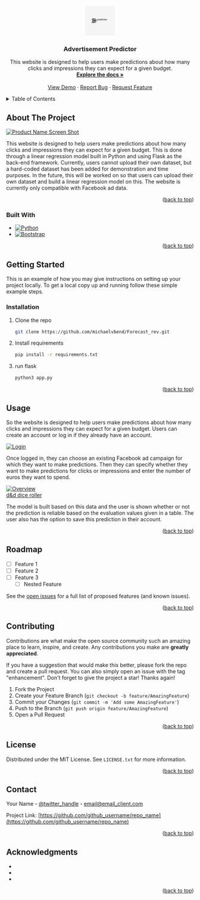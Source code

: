 <!-- Improved compatibility of back to top link: See: https://github.com/othneildrew/Best-README-Template/pull/73 -->
<a name="readme-top"></a>
<!--
*** Thanks for checking out the Best-README-Template. If you have a suggestion
*** that would make this better, please fork the repo and create a pull request
*** or simply open an issue with the tag "enhancement".
*** Don't forget to give the project a star!
*** Thanks again! Now go create something AMAZING! :D
-->



<!-- PROJECT SHIELDS -->
<!--
*** I'm using markdown "reference style" links for readability.
*** Reference links are enclosed in brackets [ ] instead of parentheses ( ).
*** See the bottom of this document for the declaration of the reference variables
*** for contributors-url, forks-url, etc. This is an optional, concise syntax you may use.
*** https://www.markdownguide.org/basic-syntax/#reference-style-links
-->




<!-- PROJECT LOGO -->
<br />
<div align="center">
  <a href="https://github.com/michaelvbend/Forecast_rev">
    <img src="webapp/static/logo.png" alt="Logo" width="80" height="80">
  </a>

<h3 align="center">Advertisement Predictor</h3>

  <p align="center">
    This website is designed to help users make predictions about how many clicks and impressions they 
can expect for a given budget.
    <br />
    <a href="https://github.com/michaelvbend/Forecast_rev/tree/main/webapp/documentation"><strong>Explore the docs »</strong></a>
    <br />
    <br />
    <a href="https://michaelvbend.pythonanywhere.com">View Demo</a>
    ·
    <a href="https://github.com/michaelvbend/Forecast_rev/issues">Report Bug</a>
    ·
    <a href="https://github.com/michaelvbend/Forecast_rev/issues">Request Feature</a>
  </p>
</div>



<!-- TABLE OF CONTENTS -->
<details>
  <summary>Table of Contents</summary>
  <ol>
    <li>
      <a href="#about-the-project">About The Project</a>
      <ul>
        <li><a href="#built-with">Built With</a></li>
      </ul>
    </li>
    <li>
      <a href="#getting-started">Getting Started</a>
      <ul>
        <li><a href="#prerequisites">Prerequisites</a></li>
        <li><a href="#installation">Installation</a></li>
      </ul>
    </li>
    <li><a href="#usage">Usage</a></li>
    <li><a href="#roadmap">Roadmap</a></li>
    <li><a href="#contributing">Contributing</a></li>
    <li><a href="#contact">Contact</a></li>
  </ol>
</details>



<!-- ABOUT THE PROJECT -->
## About The Project

[![Product Name Screen Shot][product-screenshot]](https://i.ibb.co/2jbkyVV/Demo.png)

This website is designed to help users make predictions about how many clicks and impressions they 
can expect for a given budget. This is done through a linear regression model built in Python and 
using Flask as the back-end framework. Currently, users cannot upload their own dataset, but a 
hard-coded dataset has been added for demonstration and time purposes. In the future, this will be 
worked on so that users can upload their own dataset and build a linear regression model on this. 
The website is currently only compatible with Facebook ad data.


<p align="right">(<a href="#readme-top">back to top</a>)</p>



### Built With

* [![Python][Python]][Next-url]
* [![Bootstrap][Bootstrap.com]][Bootstrap-url]


<p align="right">(<a href="#readme-top">back to top</a>)</p>



<!-- GETTING STARTED -->
## Getting Started

This is an example of how you may give instructions on setting up your project locally.
To get a local copy up and running follow these simple example steps.

### Installation

1. Clone the repo
   ```sh
   git clone https://github.com/michaelvbend/Forecast_rev.git
   ```
3. Install requirements
   ```sh
   pip install -r requirements.txt
   ```
4. run flask
   ```sh
   python3 app.py
   ```

<p align="right">(<a href="#readme-top">back to top</a>)</p>



<!-- USAGE EXAMPLES -->
## Usage

So the website is designed to help users make predictions about how many clicks and impressions 
they can expect for a given budget. Users can create an account or log in if they already have an 
account.

<a href="https://ibb.co/GvPTG7B"><img src="https://i.ibb.co/Y7jZJ2Y/Login.png" alt="Login" border="0"></a>

Once logged in, they can choose an existing Facebook ad campaign for which they want to make 
predictions. Then they can specify whether they want to make predictions for clicks or impressions 
and enter the number of euros they want to spend. 

<a href="https://ibb.co/qdkcdNk"><img src="https://i.ibb.co/pxJMxfJ/Overview.png" alt="Overview" border="0"></a><br /><a target='_blank' href='https://freeonlinedice.com/'>d&d dice roller</a><br />

The model is built based on this data and the user is shown whether or not the prediction is reliable 
based on the evaluation values given in a table. The user also has the option to save this prediction 
in their account.

<p align="right">(<a href="#readme-top">back to top</a>)</p>



<!-- ROADMAP -->
## Roadmap

- [ ] Feature 1
- [ ] Feature 2
- [ ] Feature 3
    - [ ] Nested Feature

See the [open issues](https://github.com/github_username/repo_name/issues) for a full list of proposed features (and known issues).

<p align="right">(<a href="#readme-top">back to top</a>)</p>



<!-- CONTRIBUTING -->
## Contributing

Contributions are what make the open source community such an amazing place to learn, inspire, and create. Any contributions you make are **greatly appreciated**.

If you have a suggestion that would make this better, please fork the repo and create a pull request. You can also simply open an issue with the tag "enhancement".
Don't forget to give the project a star! Thanks again!

1. Fork the Project
2. Create your Feature Branch (`git checkout -b feature/AmazingFeature`)
3. Commit your Changes (`git commit -m 'Add some AmazingFeature'`)
4. Push to the Branch (`git push origin feature/AmazingFeature`)
5. Open a Pull Request

<p align="right">(<a href="#readme-top">back to top</a>)</p>



<!-- LICENSE -->
## License

Distributed under the MIT License. See `LICENSE.txt` for more information.

<p align="right">(<a href="#readme-top">back to top</a>)</p>



<!-- CONTACT -->
## Contact

Your Name - [@twitter_handle](https://twitter.com/twitter_handle) - email@email_client.com

Project Link: [https://github.com/github_username/repo_name](https://github.com/github_username/repo_name)

<p align="right">(<a href="#readme-top">back to top</a>)</p>



<!-- ACKNOWLEDGMENTS -->
## Acknowledgments

* []()
* []()
* []()

<p align="right">(<a href="#readme-top">back to top</a>)</p>



<!-- MARKDOWN LINKS & IMAGES -->
<!-- https://www.markdownguide.org/basic-syntax/#reference-style-links -->
[contributors-shield]: https://img.shields.io/github/contributors/github_username/repo_name.svg?style=for-the-badge
[contributors-url]: https://github.com/github_username/repo_name/graphs/contributors
[forks-shield]: https://img.shields.io/github/forks/github_username/repo_name.svg?style=for-the-badge
[forks-url]: https://github.com/github_username/repo_name/network/members
[stars-shield]: https://img.shields.io/github/stars/github_username/repo_name.svg?style=for-the-badge
[stars-url]: https://github.com/github_username/repo_name/stargazers
[issues-shield]: https://img.shields.io/github/issues/github_username/repo_name.svg?style=for-the-badge
[issues-url]: https://github.com/github_username/repo_name/issues
[license-shield]: https://img.shields.io/github/license/github_username/repo_name.svg?style=for-the-badge
[license-url]: https://github.com/github_username/repo_name/blob/master/LICENSE.txt
[linkedin-shield]: https://img.shields.io/badge/-LinkedIn-black.svg?style=for-the-badge&logo=linkedin&colorB=555
[linkedin-url]: https://linkedin.com/in/linkedin_username
[product-screenshot]: https://i.ibb.co/2jbkyVV/Demo.png
[Next.js]: https://img.shields.io/badge/next.js-000000?style=for-the-badge&logo=nextdotjs&logoColor=white
[Next-url]: https://nextjs.org/
[Python]: https://img.shields.io/badge/python-3670A0?style=for-the-badge&logo=python&logoColor=ffdd54
[React-url]: https://python.org/
[Vue.js]: https://img.shields.io/badge/Vue.js-35495E?style=for-the-badge&logo=vuedotjs&logoColor=4FC08D
[Vue-url]: https://vuejs.org/
[Angular.io]: https://img.shields.io/badge/Angular-DD0031?style=for-the-badge&logo=angular&logoColor=white
[Angular-url]: https://angular.io/
[Svelte.dev]: https://img.shields.io/badge/Svelte-4A4A55?style=for-the-badge&logo=svelte&logoColor=FF3E00
[Svelte-url]: https://svelte.dev/
[Laravel.com]: https://img.shields.io/badge/Laravel-FF2D20?style=for-the-badge&logo=laravel&logoColor=white
[Laravel-url]: https://laravel.com
[Bootstrap.com]: https://img.shields.io/badge/Bootstrap-563D7C?style=for-the-badge&logo=bootstrap&logoColor=white
[Bootstrap-url]: https://getbootstrap.com
[JQuery.com]: https://img.shields.io/badge/jQuery-0769AD?style=for-the-badge&logo=jquery&logoColor=white
[JQuery-url]: https://jquery.com 
